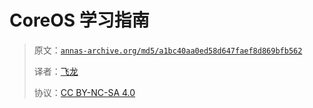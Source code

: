 # CoreOS 学习指南

> 原文：[`annas-archive.org/md5/a1bc40aa0ed58d647faef8d869bfb562`](https://annas-archive.org/md5/a1bc40aa0ed58d647faef8d869bfb562)
> 
> 译者：[飞龙](https://github.com/wizardforcel)
> 
> 协议：[CC BY-NC-SA 4.0](http://creativecommons.org/licenses/by-nc-sa/4.0/)